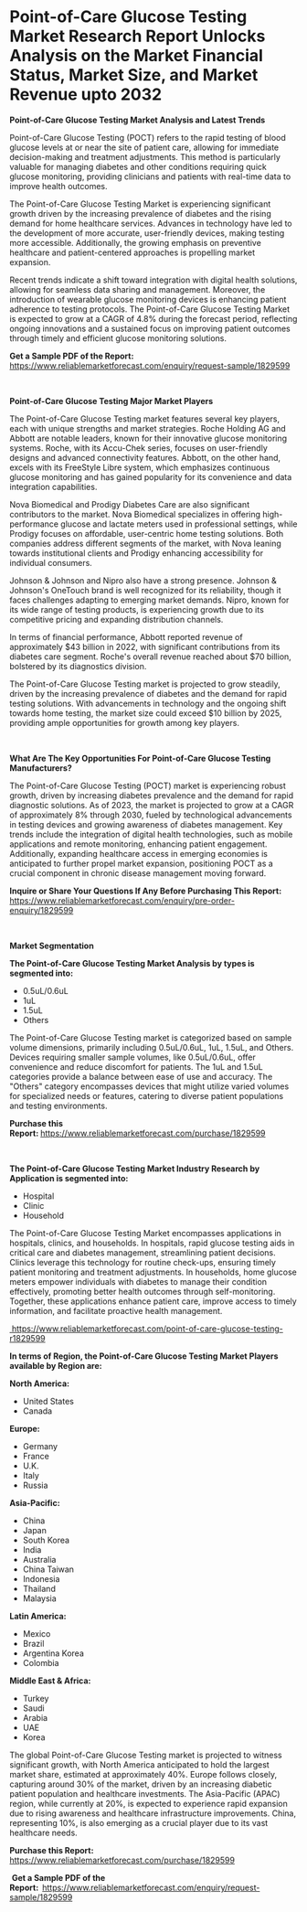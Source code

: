 <p><h1>Point-of-Care Glucose Testing Market Research Report Unlocks Analysis on the Market Financial Status, Market Size, and Market Revenue upto 2032</h1></p><p><strong>Point-of-Care Glucose Testing Market Analysis and Latest Trends</strong></p>
<p><p>Point-of-Care Glucose Testing (POCT) refers to the rapid testing of blood glucose levels at or near the site of patient care, allowing for immediate decision-making and treatment adjustments. This method is particularly valuable for managing diabetes and other conditions requiring quick glucose monitoring, providing clinicians and patients with real-time data to improve health outcomes.</p><p>The Point-of-Care Glucose Testing Market is experiencing significant growth driven by the increasing prevalence of diabetes and the rising demand for home healthcare services. Advances in technology have led to the development of more accurate, user-friendly devices, making testing more accessible. Additionally, the growing emphasis on preventive healthcare and patient-centered approaches is propelling market expansion.</p><p>Recent trends indicate a shift toward integration with digital health solutions, allowing for seamless data sharing and management. Moreover, the introduction of wearable glucose monitoring devices is enhancing patient adherence to testing protocols. The Point-of-Care Glucose Testing Market is expected to grow at a CAGR of 4.8% during the forecast period, reflecting ongoing innovations and a sustained focus on improving patient outcomes through timely and efficient glucose monitoring solutions.</p></p>
<p><strong>Get a Sample PDF of the Report:&nbsp;</strong> <a href="https://www.reliablemarketforecast.com/enquiry/request-sample/1829599?utm_campaign=3072&utm_medium=2&utm_source=Github&utm_content=ia&utm_term=13042025&utm_id=point-of-care-glucose-testing">https://www.reliablemarketforecast.com/enquiry/request-sample/1829599</a></p>
<p>&nbsp;</p>
<p><strong>Point-of-Care Glucose Testing Major Market Players</strong></p>
<p><p>The Point-of-Care Glucose Testing market features several key players, each with unique strengths and market strategies. Roche Holding AG and Abbott are notable leaders, known for their innovative glucose monitoring systems. Roche, with its Accu-Chek series, focuses on user-friendly designs and advanced connectivity features. Abbott, on the other hand, excels with its FreeStyle Libre system, which emphasizes continuous glucose monitoring and has gained popularity for its convenience and data integration capabilities.</p><p>Nova Biomedical and Prodigy Diabetes Care are also significant contributors to the market. Nova Biomedical specializes in offering high-performance glucose and lactate meters used in professional settings, while Prodigy focuses on affordable, user-centric home testing solutions. Both companies address different segments of the market, with Nova leaning towards institutional clients and Prodigy enhancing accessibility for individual consumers.</p><p>Johnson & Johnson and Nipro also have a strong presence. Johnson & Johnson's OneTouch brand is well recognized for its reliability, though it faces challenges adapting to emerging market demands. Nipro, known for its wide range of testing products, is experiencing growth due to its competitive pricing and expanding distribution channels.</p><p>In terms of financial performance, Abbott reported revenue of approximately $43 billion in 2022, with significant contributions from its diabetes care segment. Roche's overall revenue reached about $70 billion, bolstered by its diagnostics division.</p><p>The Point-of-Care Glucose Testing market is projected to grow steadily, driven by the increasing prevalence of diabetes and the demand for rapid testing solutions. With advancements in technology and the ongoing shift towards home testing, the market size could exceed $10 billion by 2025, providing ample opportunities for growth among key players.</p></p>
<p>&nbsp;</p>
<p><strong>What Are The Key Opportunities For Point-of-Care Glucose Testing Manufacturers?</strong></p>
<p><p>The Point-of-Care Glucose Testing (POCT) market is experiencing robust growth, driven by increasing diabetes prevalence and the demand for rapid diagnostic solutions. As of 2023, the market is projected to grow at a CAGR of approximately 8% through 2030, fueled by technological advancements in testing devices and growing awareness of diabetes management. Key trends include the integration of digital health technologies, such as mobile applications and remote monitoring, enhancing patient engagement. Additionally, expanding healthcare access in emerging economies is anticipated to further propel market expansion, positioning POCT as a crucial component in chronic disease management moving forward.</p></p>
<p><strong>Inquire or Share Your Questions If Any Before Purchasing This Report:</strong> <a href="https://www.reliablemarketforecast.com/enquiry/pre-order-enquiry/1829599?utm_campaign=3072&utm_medium=2&utm_source=Github&utm_content=ia&utm_term=13042025&utm_id=point-of-care-glucose-testing">https://www.reliablemarketforecast.com/enquiry/pre-order-enquiry/1829599</a></p>
<p>&nbsp;</p>
<p><strong>Market Segmentation</strong></p>
<p><strong>The Point-of-Care Glucose Testing Market Analysis by types is segmented into:</strong></p>
<p><ul><li>0.5uL/0.6uL</li><li>1uL</li><li>1.5uL</li><li>Others</li></ul></p>
<p><p>The Point-of-Care Glucose Testing market is categorized based on sample volume dimensions, primarily including 0.5uL/0.6uL, 1uL, 1.5uL, and Others. Devices requiring smaller sample volumes, like 0.5uL/0.6uL, offer convenience and reduce discomfort for patients. The 1uL and 1.5uL categories provide a balance between ease of use and accuracy. The "Others" category encompasses devices that might utilize varied volumes for specialized needs or features, catering to diverse patient populations and testing environments.</p></p>
<p><strong>Purchase this Report:&nbsp;</strong><a href="https://www.reliablemarketforecast.com/purchase/1829599?utm_campaign=3072&utm_medium=2&utm_source=Github&utm_content=ia&utm_term=13042025&utm_id=point-of-care-glucose-testing">https://www.reliablemarketforecast.com/purchase/1829599</a></p>
<p>&nbsp;</p>
<p><strong>The Point-of-Care Glucose Testing Market Industry Research by Application is segmented into:</strong></p>
<p><ul><li>Hospital</li><li>Clinic</li><li>Household</li></ul></p>
<p><p>The Point-of-Care Glucose Testing Market encompasses applications in hospitals, clinics, and households. In hospitals, rapid glucose testing aids in critical care and diabetes management, streamlining patient decisions. Clinics leverage this technology for routine check-ups, ensuring timely patient monitoring and treatment adjustments. In households, home glucose meters empower individuals with diabetes to manage their condition effectively, promoting better health outcomes through self-monitoring. Together, these applications enhance patient care, improve access to timely information, and facilitate proactive health management.</p></p>
<p><a href="https://www.reliablemarketforecast.com/point-of-care-glucose-testing-r1829599?utm_campaign=3072&utm_medium=2&utm_source=Github&utm_content=ia&utm_term=13042025&utm_id=point-of-care-glucose-testing">&nbsp;https://www.reliablemarketforecast.com/point-of-care-glucose-testing-r1829599</a></p>
<p><strong>In terms of Region, the Point-of-Care Glucose Testing Market Players available by Region are:</strong></p>
<p>
    <p> <strong> North America: </strong>
        <ul>
            <li>United States</li>
            <li>Canada</li>
        </ul>
        </p> 
    <p> <strong> Europe: </strong>
        <ul>
            <li>Germany</li>
            <li>France</li>
            <li>U.K.</li>
            <li>Italy</li>
            <li>Russia</li>
        </ul>
        </p> 
    <p> <strong> Asia-Pacific: </strong>
        <ul>
            <li>China</li>
            <li>Japan</li>
            <li>South Korea</li>
            <li>India</li>
            <li>Australia</li>
            <li>China Taiwan</li>
            <li>Indonesia</li>
            <li>Thailand</li>
            <li>Malaysia</li>
        </ul>
        </p> 
    <p> <strong> Latin America: </strong>
        <ul>
            <li>Mexico</li>
            <li>Brazil</li>
            <li>Argentina Korea</li>
            <li>Colombia</li>
        </ul>
        </p> 
    <p> <strong> Middle East & Africa: </strong>
        <ul>
            <li>Turkey</li>
            <li>Saudi</li>
            <li>Arabia</li>
            <li>UAE</li>
            <li>Korea</li>
        </ul>
    </p>
    </p>
<p><p>The global Point-of-Care Glucose Testing market is projected to witness significant growth, with North America anticipated to hold the largest market share, estimated at approximately 40%. Europe follows closely, capturing around 30% of the market, driven by an increasing diabetic patient population and healthcare investments. The Asia-Pacific (APAC) region, while currently at 20%, is expected to experience rapid expansion due to rising awareness and healthcare infrastructure improvements. China, representing 10%, is also emerging as a crucial player due to its vast healthcare needs.</p></p>
<p><strong>Purchase this Report: </strong><a href="https://www.reliablemarketforecast.com/purchase/1829599?utm_campaign=3072&utm_medium=2&utm_source=Github&utm_content=ia&utm_term=13042025&utm_id=point-of-care-glucose-testing">https://www.reliablemarketforecast.com/purchase/1829599</a></p>
<p>&nbsp;<strong>Get a Sample PDF of the Report:&nbsp;&nbsp;</strong><a href="https://www.reliablemarketforecast.com/enquiry/request-sample/1829599?utm_campaign=3072&utm_medium=2&utm_source=Github&utm_content=ia&utm_term=13042025&utm_id=point-of-care-glucose-testing">https://www.reliablemarketforecast.com/enquiry/request-sample/1829599</a></p>
<p><strong></strong></p>
<p><p></p><p></p><p></p></p>